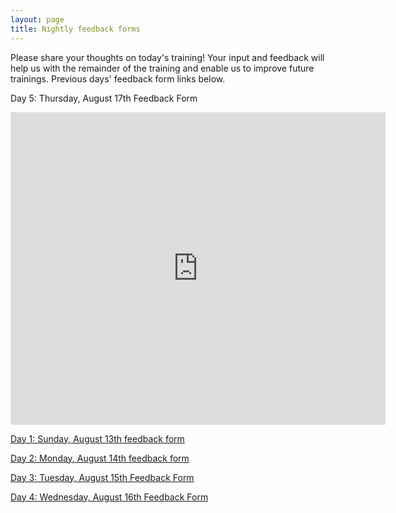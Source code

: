 ```yaml
---
layout: page
title: Nightly feedback forms
---
```

Please share your thoughts on today's training! Your input and feedback will help us with the remainder of the training and enable us to improve future trainings. Previous days' feedback form links below.


Day 5: Thursday, August 17th Feedback Form
<iframe src="https://docs.google.com/forms/d/e/1FAIpQLScf201WhNrFkx7044esKzrhGpbvbL3mcXY0prPO_LF7clg7sA/viewform?embedded=true" width="600" height="500" frameborder="0" marginheight="0" marginwidth="0">Loading...</iframe>


[Day 1: Sunday, August 13th feedback form](https://docs.google.com/forms/d/e/1FAIpQLSe0wPyLstSDCrLkiU1RX11-jwQW7M3X6VoRAsyyJ_vUjIEXVA/viewform)

[Day 2: Monday, August 14th feedback form](https://docs.google.com/forms/d/e/1FAIpQLSfsRN4B5JmoP2EHsY4qkMgx1RUMU7MWH-p_mJNnVTy0uE8RRw/viewform)

[Day 3: Tuesday, August 15th Feedback Form](https://docs.google.com/forms/d/e/1FAIpQLScuc_j-KF5uiLdWWYZuAE2mn0-eykS7Iyy1mhHoKwvRwH9vxQ/viewform?)

[Day 4: Wednesday, August 16th Feedback Form](https://docs.google.com/forms/d/e/1FAIpQLSf2Xuvo9oSaYJESomwDRb0y96O02RPPS7R_RuBM7hQ5NqsL5g/viewform?)
